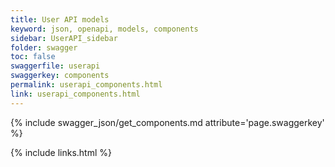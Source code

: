 ```yaml
---
title: User API models
keyword: json, openapi, models, components
sidebar: UserAPI_sidebar
folder: swagger
toc: false
swaggerfile: userapi
swaggerkey: components
permalink: userapi_components.html
link: userapi_components.html
---
```

{% include swagger_json/get_components.md attribute='page.swaggerkey' %}

{% include links.html %}